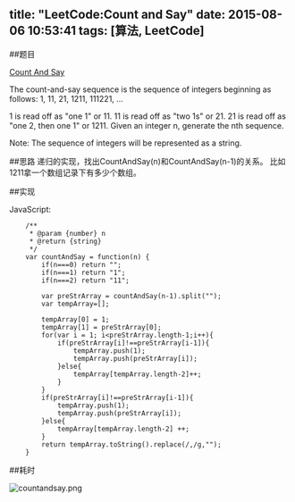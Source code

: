 title: "LeetCode:Count and Say"
date: 2015-08-06 10:53:41
tags: [算法, LeetCode]
---

##题目

[Count And Say](https://leetcode.com/problems/count-and-say/)

The count-and-say sequence is the sequence of integers beginning as follows:
1, 11, 21, 1211, 111221, ...

1 is read off as "one 1" or 11.
11 is read off as "two 1s" or 21.
21 is read off as "one 2, then one 1" or 1211.
Given an integer n, generate the nth sequence.

Note: The sequence of integers will be represented as a string.

##思路
递归的实现，找出CountAndSay(n)和CountAndSay(n-1)的关系。
比如1211拿一个数组记录下有多少个数组。

##实现

JavaScript:

        /**
         * @param {number} n
         * @return {string}
         */
        var countAndSay = function(n) {
            if(n===0) return "";
            if(n===1) return "1";
            if(n===2) return "11";
        
            var preStrArray = countAndSay(n-1).split("");
            var tempArray=[];
        
            tempArray[0] = 1;
            tempArray[1] = preStrArray[0];
            for(var i = 1; i<preStrArray.length-1;i++){
                if(preStrArray[i]!==preStrArray[i-1]){
                    tempArray.push(1);
                    tempArray.push(preStrArray[i]);
                }else{
                    tempArray[tempArray.length-2]++;
                }
            }
            if(preStrArray[i]!==preStrArray[i-1]){
                tempArray.push(1);
                tempArray.push(preStrArray[i]);
            }else{
                tempArray[tempArray.length-2] ++;
            }
            return tempArray.toString().replace(/,/g,"");
        }

##耗时

![countandsay.png](/images/countandsay.png)